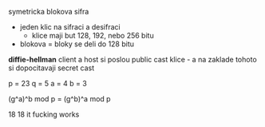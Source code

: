 symetricka blokova sifra
- jeden klic na sifraci a desifraci
	- klice maji but 128, 192, nebo 256 bitu
- blokova = bloky se deli do 128 bitu

**diffie-hellman**
client a host si poslou public cast klice - a na zaklade tohoto si dopocitavaji secret cast

p = 23
q = 5
a = 4
b = 3

(g^a)^b mod p = (g^b)^a mod p

18
18
it fucking works